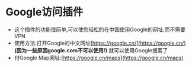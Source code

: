# Google访问插件
- 这个插件的功能很简单,可以使您轻松的在中国使用Google的网址,而不需要VPN
- 使用方法:打开Google的中文网址[https://google.cn/](https://google.cn/) __(因为一些原因google.com不可以使用!)__ 就可以使用Google搜索了
- 付Google Map网址:[https://google.cn/maps](https://google.cn/maps)